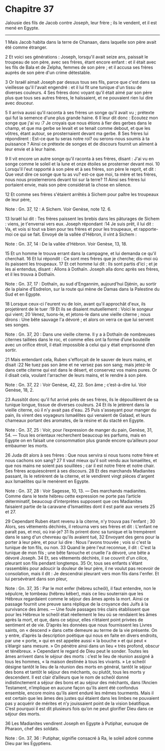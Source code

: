# Chapitre 37

Jalousie des fils de Jacob contre Joseph, leur frère ; ils le vendent, et il est mené en Egypte.

***

1 Mais Jacob habita dans la terre de Chanaan, dans laquelle son père avait été comme étranger.


2 Et voici ses générations : Joseph, lorsqu'il avait seize ans, paissait le troupeau de son père, avec ses frères, étant encore enfant : et il était avec les fils de Bala et de Zelpha, femmes de son père ; et il accusa ses frères auprès de son père d'un crime détestable.


3 Or Israël aimait Joseph par dessus tous ses fils, parce que c'est dans sa vieillesse qu'il l'avait engendré : et il lui fit une tunique d'un tissu de diverses couleurs. 4 Ses frères donc voyant qu'il était aimé par son père plus que tous ses autres frères, le haïssaient, et ne pouvaient rien lui dire avec douceur.


5 Il arriva aussi qu'il raconta à ses frères un songe qu'il avait vu ; prétexte qui fut la semence d'une plus grande haine. 6 Il leur dit donc : Ecoutez mon songe que j'ai vu :7 Je croyais que nous étions à fier des gerbes dans le champ, et que ma gerbe se levait et se tenait comme debout, et que les vôtres, étant autour, se prosternaient devant ma gerbe. 8 Ses frères lui répondirent : Est-ce que tu seras notre roi? ou serons-nous soumis à ta puissance ? Ainsi ce prétexte de songes et de discours fournit un aliment à leur envie et à leur haine.


9 Il vit encore un autre songe qu'il raconta à ses frères, disant : J'ai vu en songe comme le soleil et la lune et onze étoiles se prosterner devant moi. 10 Lorsqu'il l'eut rapporté à son père et à ses frères, son père le reprit, et dit : Que veut dire ce songe que tu as vu? est-ce que moi, ta mère et tes frères, nous nous prosternerons devant toi sur la terre? 11 Ainsi ses frères lui portaient envie, mais son père considérait la chose en silence.


12 Et comme ses frères s'étaient arrêtés à Sichem pour paître les troupeaux de leur père,

<span class="bible-note">Note : </span> Gn. 37, 12 : A Sichem. Voir Genèse, note 12. 6.

13 Israël lui dit : Tes frères paissent les brebis dans les pâturages de Sichem : viens, je t'enverrai vers eux. Joseph répondant :14 Je suis prêt, il lui dit : Va, et vois si tout va bien pour tes frères et pour les troupeaux, et rapporte-moi ce qui se fait. Envoyé de la vallée d'Hébron, il vint à Sichem :

<span class="bible-note">Note : </span> Gn. 37, 14 : De la vallée d’Hébron. Voir Genèse, 13, 18.

15 Et un homme le trouva errant dans la campagne, et lui demanda ce qu'il cherchait. 16 Et lui répondit : Ce sont mes frères que je cherche; dis-moi où ils paissent les troupeaux. 17 Et cet homme lui dit : Ils sont partis d'ici ; et je les ai entendus, disant : Allons à Dothaïn. Joseph alla donc après ses frères, et il les trouva à Dothaïn.

<span class="bible-note">Note : </span> Gn. 37, 17 : Dothaïn, au sud d’Engannim, aujourd’hui Djénin, au sortir de la plaine d’Esdrelon, sur la route qui mène de Damas dans la Palestine du Sud et en Egypte.


18 Lorsque ceux-ci l'eurent vu de loin, avant qu'il approchât d'eux, ils projetèrent de le tuer :19 Et ils se disaient mutuellement : Voici le songeur qui vient; 20 Venez, tuons-le, et jetons-le dans une vieille citerne ; nous dirons : Une bête sauvage l'a dévoré ; et alors on verra ce que lui servent ses songes.

<span class="bible-note">Note : </span> Gn. 37, 20 : Dans une vieille citerne. Il y a à Dothaïn de nombreuses citernes taillées dans le roc, et comme elles ont la forme d’une bouteille avec un orifice étroit, il était impossible à celui qui y était emprisonné d’en sortir.

21 Mais entendant cela, Ruben s'efforçait de le sauver de leurs mains, et disait :22 Ne tuez pas son âme et ne versez pas son sang; mais jetez-le dans cette citerne qui est dans le désert, et conservez vos mains pures. Or il disait cela, voulant l'arracher de leurs mains, et le rendre à son père.

<span class="bible-note">Note : </span> Gn. 37, 22 : Voir Genèse, 42, 22. Son âme ; c’est-à-dire lui. Voir Genèse, 18, 2.

23 Aussitôt donc qu'il fut arrivé près de ses frères, ils le dépouillèrent de sa tunique longue, tissue de diverses couleurs. 24 Et ils le jetèrent dans la vieille citerne, où il n'y avait pas d'eau. 25 Puis s'asseyant pour manger du pain, ils virent des voyageurs Ismaélites qui venaient de Galaad, et leurs chameaux portant des aromates, de la résine et du stacté en Egypte.

<span class="bible-note">Note : </span> Gn. 37, 25 : Voir, pour l’expression de manger du pain, Genèse, 31, 54. ― Tous les orientaux recherchent beaucoup les parfums, mais en Egypte on en faisait une consommation plus grande encore qu’ailleurs pour embaumer les morts.


26 Juda dit alors à ses frères : Que nous servira si nous tuons notre frère et nous cachons son sang? 27 Il vaut mieux qu'il soit vendu aux Ismaélites, et que nos mains ne soient pas souillées ; car il est notre frère et notre chair. Ses frères acquiescèrent à ses discours. 28 Et des marchands Madianites passant, ils le retirèrent de la citerne, et le vendirent vingt pièces d'argent aux Ismaélites qui le menèrent en Egypte.

<span class="bible-note">Note : </span> Gn. 37, 28 : Voir Sagesse, 10, 13. ― Des marchands madianites. Comme dans le texte hébreu cette expression ne porte pas l’article déterminatif, beaucoup d’interprètes supposent que ces Madianites faisaient partie de la caravane d’Ismaélites dont il est parlé aux versets 25 et 27.


29 Cependant Ruben étant revenu à la citerne, n'y trouva pas l'enfant ; 30 Alors, ses vêtements déchirés, il retourna vers ses frères et dit : L'enfant ne paraît pas, et moi, où irai-je? 31 Ils prirent donc sa tunique et la trempèrent dans le sang d'un chevreau qu'ils avaient tué, 32 Envoyant des gens pour la porter à leur père, et pour lui dire : Nous l'avons trouvée ; vois si c'est la tunique de ton fils, ou non. 33 Quand le père l'eut reconnue, il dit : C'est la tunique de mon fils ; une bête farouche et cruelle l'a dévoré, une bête a dévoré Joseph. 34 Et, ses vêtements déchirés, il se couvrit d'un cilice, pleurant son fils pendant longtemps. 35 Or, tous ses enfants s'étant rassemblés pour adoucir la douleur de leur père, il ne voulut pas recevoir de consolation, mais il dit : Je descendrai pleurant vers mon fils dans l'enfer. Et lui persévérant dans son pleur,

<span class="bible-note">Note : </span> Gn. 37, 35 : Par le mot enfer (hébreu scheôl), il faut entendre, non le sépulcre, le tombeau (hébreu kéber), mais ce lieu souterrain que les Hébreux regardaient comme le séjour des âmes après la mort. Ainsi ce passage fournit une preuve sans réplique de la croyance des Juifs à la survivance des âmes. ― Une foule passages très clairs établissent que pour les Hébreux le scheôl était réellement le lieu où se rendaient les âmes après la mort, et que, dans ce séjour, elles n’étaient point privées de sentiment et de vie. D’après les données que nous fournissent les Livres saints, on « descend » dans cette demeure au terme de la vie présente. On y entre, d’après la description poétique qui nous en faite en divers endroits, par une « porte, » qui en est appelée aussi « la bouche » et qui peut « s’élargir sans mesure. » On pénètre ainsi dans un lieu « très profond, obscur et ténébreux. » Cependant le regard de Dieu peut le sonder. Toutes les âmes arrivent dans le séjour des morts : c’est le lieu de réunion
assigné à tous les hommes, « la maison destinée à tous les vivants. » Le scheôl désigne tantôt le lieu de la réunion des morts en général, tantôt le séjour des bons et tantôt le séjour des méchants, ou plutôt, tous les morts y descendent. Il est clair d’ailleurs que le nom de scheôl donné indistinctement a séjour des bons et au séjour des méchants, dans l’Ancien Testament, n’implique en aucune façon qu’ils aient été confondus ensemble, encore moins qu’ils aient enduré les mêmes tourments. Mais il est certain que les âmes des justes qui étaient dans les limbes ne pouvaient pas y acquérir de mérites et n’y jouissaient point de la vision béatifique. C’est pourquoi il est dit plusieurs fois qu’on ne peut glorifier Dieu dans ce séjour des morts.


36 Les Madianites vendirent Joseph en Egypte à Putiphar, eunuque de Pharaon, chef des soldats.

<span class="bible-note">Note : </span> Gn. 37, 36 : Putiphar, signifie consacré à Ra, le soleil adoré comme Dieu par les Egyptiens.


